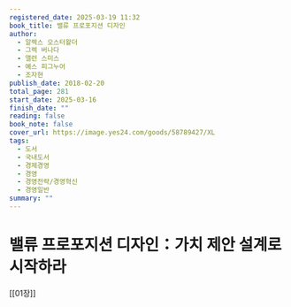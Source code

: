 ```yaml
---
registered_date: 2025-03-19 11:32
book_title: 밸류 프로포지션 디자인
author:
  - 알렉스 오스터왈더
  - 그렉 버나다
  - 앨런 스미스
  - 예스 피그누어
  - 조자현
publish_date: 2018-02-20
total_page: 281
start_date: 2025-03-16
finish_date: ""
reading: false
book_note: false
cover_url: https://image.yes24.com/goods/58789427/XL
tags:
  - 도서
  - 국내도서
  - 경제경영
  - 경영
  - 경영전략/경영혁신
  - 경영일반
summary: ""
---
```


# 밸류 프로포지션 디자인：가치 제안 설계로 시작하라

[[01장]]

